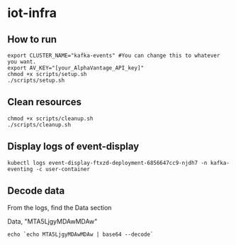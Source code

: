 # iot-infra

## How to run

```
export CLUSTER_NAME="kafka-events" #You can change this to whatever you want.
export AV_KEY="[your_AlphaVantage_API_key]"
chmod +x scripts/setup.sh
./scripts/setup.sh

```

## Clean resources

```
chmod +x scripts/cleanup.sh
./scripts/cleanup.sh
```

## Display logs of event-display

```
kubectl logs event-display-ftxzd-deployment-6856647cc9-njdh7 -n kafka-eventing -c user-container
```

## Decode data
From the logs, find the Data section

Data,
  "MTA5LjgyMDAwMDAw"
  
```
echo `echo MTA5LjgyMDAwMDAw | base64 --decode`
```